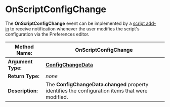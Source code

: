 # OnScriptConfigChange

The **OnScriptConfigChange** event can be implemented by a [script add-in](/Manual/scripting/script_add-ins/RAEDME.md) to receive notification whenever the user modifies the script's configuration via the Preferences editor.

| **Method Name:** | OnScriptConfigChange |
| --- | --- |
| **Argument Type:** | **[ConfigChangeData](../scripting_objects/configchangedata.md)** |
| **Return Type:** | *none* |
| **Description:** | The **ConfigChangeData.changed** property identifies the configuration items that were modified. |

